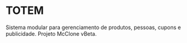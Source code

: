 # TOTEM
Sistema modular para gerenciamento de produtos, pessoas, cupons e publicidade. Projeto McClone vBeta.
